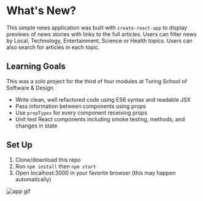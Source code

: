 # What's New?
This simple news application was built with `create-react-app` to display previews of news stories with links to the full articles. Users can filter news by Local, Technology, Entertainment, Science or Health topics. Users can also search for articles in each topic.

## Learning Goals
This was a solo project for the third of four modules at Turing School of Software & Design.
- Write clean, well refactored code using ES6 syntax and readable JSX
- Pass information between components using props
- Use `propTypes` for every component receiving props
- Unit test React components including smoke testing, methods, and changes in state

## Set Up
1. Clone/download this repo
2. Run `npm install` then `npm start`
3. Open localhost:3000 in your favorite browser (this may happen automatically)

![app gif](https://giphy.com/gifs/LOWFX7wdm8ZzNmaM5z/html5)
